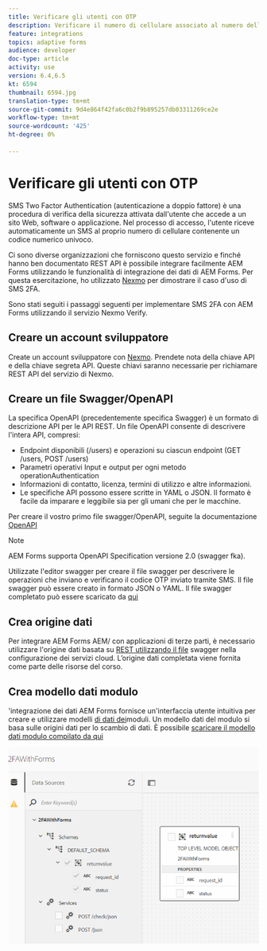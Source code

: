```yaml
---
title: Verificare gli utenti con OTP
description: Verificare il numero di cellulare associato al numero dell'applicazione utilizzando OTP.
feature: integrations
topics: adaptive forms
audience: developer
doc-type: article
activity: use
version: 6.4,6.5
kt: 6594
thumbnail: 6594.jpg
translation-type: tm+mt
source-git-commit: 9d4e864f42fa6c0b2f9b895257db03311269ce2e
workflow-type: tm+mt
source-wordcount: '425'
ht-degree: 0%

---
```




# Verificare gli utenti con OTP

SMS Two Factor Authentication (autenticazione a doppio fattore) è una procedura di verifica della sicurezza attivata dall&#39;utente che accede a un sito Web, software o applicazione. Nel processo di accesso, l&#39;utente riceve automaticamente un SMS al proprio numero di cellulare contenente un codice numerico univoco.

Ci sono diverse organizzazioni che forniscono questo servizio e finché hanno ben documentato REST API è possibile integrare facilmente  AEM Forms utilizzando le funzionalità di integrazione dei dati di  AEM Forms. Per questa esercitazione, ho utilizzato [Nexmo](https://developer.nexmo.com/verify/overview) per dimostrare il caso d&#39;uso di SMS 2FA.

Sono stati seguiti i passaggi seguenti per implementare SMS 2FA con  AEM Forms utilizzando il servizio Nexmo Verify.

## Creare un account sviluppatore

Create un account sviluppatore con [Nexmo](https://dashboard.nexmo.com/sign-in). Prendete nota della chiave API e della chiave segreta API. Queste chiavi saranno necessarie per richiamare REST API del servizio di Nexmo.

## Creare un file Swagger/OpenAPI

La specifica OpenAPI (precedentemente specifica Swagger) è un formato di descrizione API per le API REST. Un file OpenAPI consente di descrivere l&#39;intera API, compresi:

* Endpoint disponibili (/users) e operazioni su ciascun endpoint (GET /users, POST /users)
* Parametri operativi Input e output per ogni metodo operationAuthentication
* Informazioni di contatto, licenza, termini di utilizzo e altre informazioni.
* Le specifiche API possono essere scritte in YAML o JSON. Il formato è facile da imparare e leggibile sia per gli umani che per le macchine.

Per creare il vostro primo file swagger/OpenAPI, seguite la documentazione [OpenAPI](https://swagger.io/docs/specification/2-0/basic-structure/)

>[!NOTE]
>  AEM Forms supporta OpenAPI Specification versione 2.0 (swagger fka).

Utilizzate l&#39;editor [](https://editor.swagger.io/) swagger per creare il file swagger per descrivere le operazioni che inviano e verificano il codice OTP inviato tramite SMS. Il file swagger può essere creato in formato JSON o YAML. Il file swagger completato può essere scaricato da [qui](assets/two-factore-authentication-swagger.zip)

## Crea origine dati

Per integrare AEM Forms AEM/ con applicazioni di terze parti, è necessario utilizzare l&#39;origine dati basata su [REST utilizzando il file](https://docs.adobe.com/content/help/en/experience-manager-learn/forms/ic-web-channel-tutorial/parttwo.html) swagger nella configurazione dei servizi cloud. L’origine dati completata viene fornita come parte delle risorse del corso.

## Crea modello dati modulo

&#39;integrazione dei dati AEM Forms fornisce un&#39;interfaccia utente intuitiva per creare e utilizzare modelli [di dati dei](https://docs.adobe.com/content/help/en/experience-manager-65/forms/form-data-model/create-form-data-models.html)moduli. Un modello dati del modulo si basa sulle origini dati per lo scambio di dati.
È possibile [scaricare il modello dati modulo compilato da qui](assets/sms-2fa-fdm.zip)

![fdm](assets/2FA-fdm.PNG)
